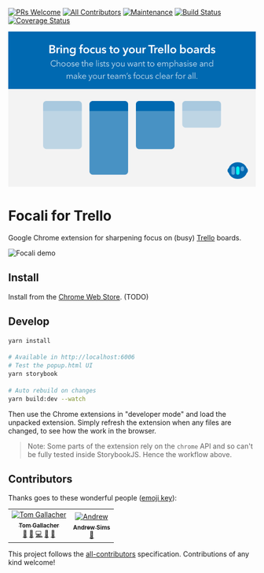 [![PRs Welcome](https://img.shields.io/badge/PRs-welcome-green.svg?style=flat-square&logo=Github)](http://makeapullrequest.com)
[![All Contributors](https://img.shields.io/badge/all_contributors-2-green.svg?style=flat-square)](#contributors)
[![Maintenance](https://img.shields.io/badge/Maintained%3F-yes-green.svg?style=flat-square)](https://github.com/tgallacher/focali-for-trello/graphs/commit-activity)
[![Build Status](https://travis-ci.com/tgallacher/focali-for-trello.svg?branch=master)](https://travis-ci.com/tgallacher/focali-for-trello)
[![Coverage Status](https://coveralls.io/repos/github/tgallacher/focali-for-trello/badge.svg?branch=master)](https://coveralls.io/github/tgallacher/focali-for-trello?branch=master)

<p align="center">
  <img class="center" src="./images/focali-splash.png" alt="Focali splash" />
</p>

# Focali for Trello

Google Chrome extension for sharpening focus on (busy) [Trello](https://trello.com) boards.

![Focali demo](./focali-demo.gif)

## Install

Install from the [Chrome Web Store](#). (TODO)

## Develop

```sh
yarn install

# Available in http://localhost:6006
# Test the popup.html UI
yarn storybook

# Auto rebuild on changes
yarn build:dev --watch
```

Then use the Chrome extensions in "developer mode" and load the unpacked extension. Simply refresh the extension when any files are changed, to see how the work in the browser.

> Note: Some parts of the extension rely on the `chrome` API and so can't be fully tested inside StorybookJS. Hence the workflow above.

## Contributors

Thanks goes to these wonderful people ([emoji key](https://allcontributors.org/docs/en/emoji-key)):

<!-- ALL-CONTRIBUTORS-LIST:START - Do not remove or modify this section -->
<!-- prettier-ignore -->
<table><tr><td align="center"><a href="https://commented.tech"><img src="https://avatars1.githubusercontent.com/u/6460370?v=4" width="100px;" alt="Tom Gallacher"/><br /><sub><b>Tom Gallacher</b></sub></a><br /><a href="#ideas-tgallacher" title="Ideas, Planning, & Feedback">🤔</a> <a href="#maintenance-tgallacher" title="Maintenance">🚧</a> <a href="https://github.com/tgallacher/focali-for-trello/commits?author=tgallacher" title="Code">💻</a> <a href="https://github.com/tgallacher/focali-for-trello/issues?q=author%3Atgallacher" title="Bug reports">🐛</a> <a href="https://github.com/tgallacher/focali-for-trello/commits?author=tgallacher" title="Documentation">📖</a></td><td align="center"><a href="http://andrewsims.co"><img src="https://avatars3.githubusercontent.com/u/12777283?v=4" width="100px;" alt="Andrew "/><br /><sub><b>Andrew Sims</b></sub></a><br /><a href="#design-andrew-sims" title="Design">🎨</a></td></tr></table>

<!-- ALL-CONTRIBUTORS-LIST:END -->

This project follows the [all-contributors](https://github.com/all-contributors/all-contributors) specification. Contributions of any kind welcome!

